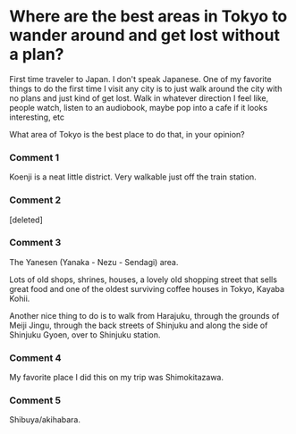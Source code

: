# Where are the best areas in Tokyo to wander around and get lost without a plan?

First time traveler to Japan. I don't speak Japanese. One of my favorite things to do the first time I visit any city is to just walk around the city with no plans and just kind of get lost. Walk in whatever direction I feel like, people watch, listen to an audiobook, maybe pop into a cafe if it looks interesting, etc 

What area of Tokyo is the best place to do that, in your opinion?

### Comment 1

Koenji is a neat little district. Very walkable just off the train station.

### Comment 2

[deleted]

### Comment 3

The Yanesen (Yanaka - Nezu - Sendagi) area. 

Lots of old shops, shrines, houses, a lovely old shopping street that sells great food and one of the oldest surviving coffee houses in Tokyo, Kayaba Kohii. 

Another nice thing to do is to walk from Harajuku, through the grounds of Meiji Jingu, through the back streets of Shinjuku and along the side of Shinjuku Gyoen, over to Shinjuku station.

### Comment 4

My favorite place I did this on my trip was Shimokitazawa.

### Comment 5

Shibuya/akihabara.

